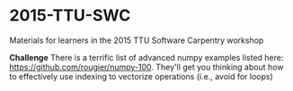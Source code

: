 # 2015-TTU-SWC
Materials for learners in the 2015 TTU Software Carpentry workshop

**Challenge** There is a terrific list of advanced numpy examples listed here: https://github.com/rougier/numpy-100. They'll get you thinking about how to effectively use indexing to vectorize operations (i.e., avoid for loops)